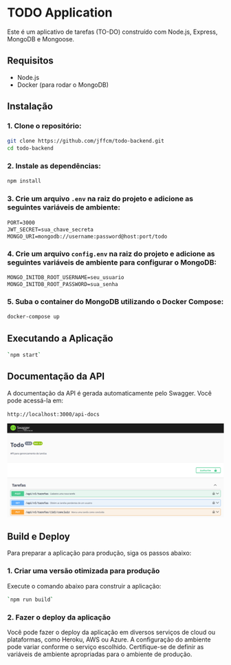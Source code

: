 # TODO Application

Este é um aplicativo de tarefas (TO-DO) construído com Node.js, Express, MongoDB e Mongoose.

## Requisitos

- Node.js
- Docker (para rodar o MongoDB)

## Instalação

### 1. Clone o repositório:

```bash
git clone https://github.com/jffcm/todo-backend.git
cd todo-backend
```

### 2. Instale as dependências:

```bash
npm install
```

### 3. Crie um arquivo `.env` na raiz do projeto e adicione as seguintes variáveis de ambiente:

```env
PORT=3000
JWT_SECRET=sua_chave_secreta
MONGO_URI=mongodb://username:password@host:port/todo
```

### 4. Crie um arquivo `config.env` na raiz do projeto e adicione as seguintes variáveis de ambiente para configurar o MongoDB:

```env
MONGO_INITDB_ROOT_USERNAME=seu_usuario
MONGO_INITDB_ROOT_PASSWORD=sua_senha
```

### 5. Suba o container do MongoDB utilizando o Docker Compose:

```bash
docker-compose up
```

## Executando a Aplicação

```bash
`npm start`
```

## Documentação da API

A documentação da API é gerada automaticamente pelo Swagger. Você pode acessá-la em:

`http://localhost:3000/api-docs`

![Swagger API Documentation](./images/swagger-screenshot1.png)

## Build e Deploy

Para preparar a aplicação para produção, siga os passos abaixo:

### 1. Criar uma versão otimizada para produção

Execute o comando abaixo para construir a aplicação:

```bash
`npm run build`
```

### 2. Fazer o deploy da aplicação

Você pode fazer o deploy da aplicação em diversos serviços de cloud ou plataformas, como Heroku, AWS ou Azure. A configuração do ambiente pode variar conforme o serviço escolhido. Certifique-se de definir as variáveis de ambiente apropriadas para o ambiente de produção.
